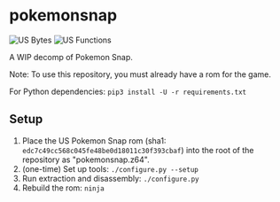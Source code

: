# pokemonsnap

![US Bytes](https://img.shields.io/endpoint?label=US%20Bytes&url=https%3A%2F%2Fprogress.deco.mp%2Fdata%2Fpokemonsnap%2Fus%2Fall%2F%3Fmode%3Dshield%26measure%3Dbytes)
![US Functions](https://img.shields.io/endpoint?label=US%20Functions&url=https%3A%2F%2Fprogress.deco.mp%2Fdata%2Fpokemonsnap%2Fus%2Fall%2F%3Fmode%3Dshield%26measure%3Dfuncs)

A WIP decomp of Pokemon Snap.

Note: To use this repository, you must already have a rom for the game.

For Python dependencies:
`pip3 install -U -r requirements.txt`

## Setup

1. Place the US Pokemon Snap rom (sha1: `edc7c49cc568c045fe48be0d18011c30f393cbaf`) into the root of the repository as "pokemonsnap.z64".
2. (one-time) Set up tools: `./configure.py --setup`
3. Run extraction and disassembly: `./configure.py`
4. Rebuild the rom: `ninja`
